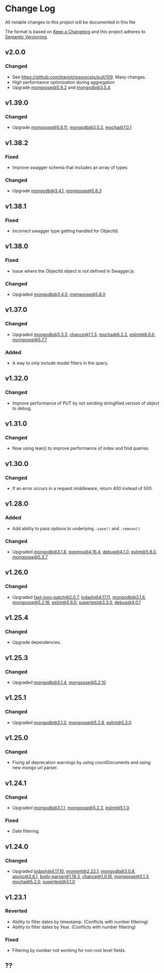 # Change Log
All notable changes to this project will be documented in this file

The format is based on [Keep a Changelog](http://keepachangelog.com/)
and this project adheres to [Semantic Versioning](http://semver.org/).

## v2.0.0
### Changed
 - See https://github.com/travist/resourcejs/pull/109. Many changes.
 - High performance optimization during aggregation
 - Upgrade mongoose@5.9.2 and mongodb@3.5.4

## v1.39.0
### Changed
 - Upgrade mongoose@5.8.11, mongodb@3.5.3, mocha@7.0.1 

## v1.38.2
### Fixed
 - Improve swagger schema that includes an array of types

### Changed
 - Upgrade mongodb@3.4.1, mongoose@5.8.3

## v1.38.1
### Fixed
 - Incorrect swagger type getting handled for ObjectId.

## v1.38.0
### Fixed
 - Issue where the ObjectId object is not defined in Swagger.js.
 
### Changed
 - Upgraded mongodb@3.4.0, mongoose@5.8.0

## v1.37.0
### Changed
 - Upgraded mongodb@3.3.3, chance@1.1.3, mocha@6.2.2, eslint@6.6.0, mongoose@5.7.7

### Added
 - A way to only include model filters in the query.

## v1.32.0
### Changed
 - Improve performance of PUT by not sending stringified version of object to debug.

## v1.31.0
### Changed
 - Now using lean() to improve performance of index and find queries.

## v1.30.0
### Changed
 - If an error occurs in a request middleware, return 400 instead of 500.

## v1.28.0
### Added
 - Add ability to pass options to underlying `.save()` and `.remove()`

### Changed
 - Upgraded mongodb@3.1.8, express@4.16.4, debug@4.1.0, eslint@5.8.0, mongoose@5.3.7

## v1.26.0
### Changed
 - Upgraded fast-json-patch@2.0.7, lodash@4.17.11, mongodb@3.1.6, mongoose@5.2.16, eslint@5.6.0, supertest@3.3.0, debug@4.0.1

## v1.25.4
### Changed
 - Upgrade dependencies.

## v1.25.3
### Changed
 - Upgraded mongodb@3.1.4, mongoose@5.2.10

## v1.25.1
### Changed
 - Upgraded  mongodb@3.1.3, mongoose@5.2.8, eslint@5.3.0 

## v1.25.0
### Changed
 - Fixing all deprecation warnings by using countDocuments and using new mongo url parser.

## v1.24.1
### Changed
 - Upgraded mongodb@3.1.1, mongoose@5.2.3, eslint@5.1.0.

### Fixed
 - Date filtering.

## v1.24.0
### Changed
 - Upgraded lodash@4.17.10, moment@2.22.1, mongodb@3.0.8, async@2.6.1, body-parser@1.18.3, chance@1.0.16, mongoose@5.1.3, mocha@5.2.0, supertest@3.1.0

## v1.23.1
### Reverted
 - Ability to filter dates by timestamp. (Conflicts with number filtering)
 - Ability to filter dates by Year. (Conflicts with number filtering)

###  Fixed
 - Filtering by number not working for non root level fields.

## ??
